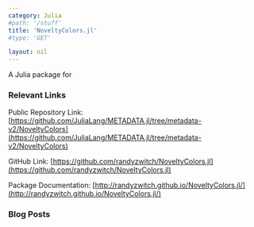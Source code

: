```yaml
---
category: Julia
#path: '/stuff'
title: 'NoveltyColors.jl'
#type: 'GET'

layout: nil
---
```

A Julia package for 

### Relevant Links

Public Repository Link: [https://github.com/JuliaLang/METADATA.jl/tree/metadata-v2/NoveltyColors](https://github.com/JuliaLang/METADATA.jl/tree/metadata-v2/NoveltyColors)

GitHub Link: [https://github.com/randyzwitch/NoveltyColors.jl](https://github.com/randyzwitch/NoveltyColors.jl)

Package Documentation: [http://randyzwitch.github.io/NoveltyColors.jl/](http://randyzwitch.github.io/NoveltyColors.jl/)

### Blog Posts
